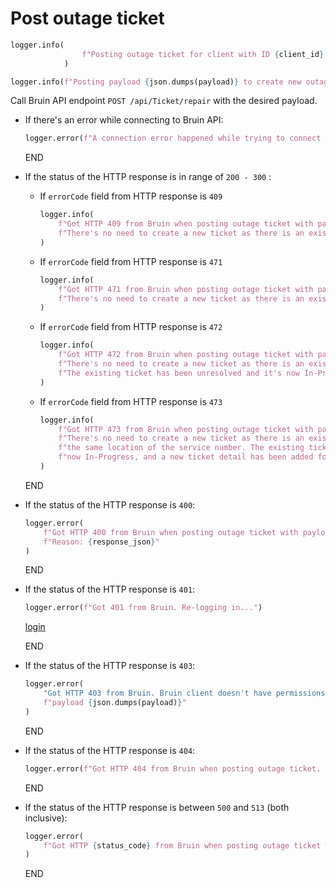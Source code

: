 # Post outage ticket

```python
logger.info(
                f"Posting outage ticket for client with ID {client_id} and for service number {service_number}"
            )

logger.info(f"Posting payload {json.dumps(payload)} to create new outage ticket...")
```

Call Bruin API endpoint `POST /api/Ticket/repair` with the desired payload.

* If there's an error while connecting to Bruin API:
  ```python
  logger.error(f"A connection error happened while trying to connect to Bruin API. Cause: {err}")
  ```
  END

* If the status of the HTTP response is in range of `200 - 300` :
    * If `errorCode` field from HTTP response is `409`
      ```python
      logger.info(
          f"Got HTTP 409 from Bruin when posting outage ticket with payload {json.dumps(payload)}. "
          f"There's no need to create a new ticket as there is an existing one with In-Progress status"
      )
      ```
    * If `errorCode` field from HTTP response is `471`
      ```python
      logger.info(
          f"Got HTTP 471 from Bruin when posting outage ticket with payload {json.dumps(payload)}. "
          f"There's no need to create a new ticket as there is an existing one with Resolved status"
      )
      ```
    * If `errorCode` field from HTTP response is `472`
      ```python
      logger.info(
          f"Got HTTP 472 from Bruin when posting outage ticket with payload {json.dumps(payload)}. "
          f"There's no need to create a new ticket as there is an existing one with Resolved status. "
          f"The existing ticket has been unresolved and it's now In-Progress."
      )
      ```
    * If `errorCode` field from HTTP response is `473`
      ```python
      logger.info(
          f"Got HTTP 473 from Bruin when posting outage ticket with payload {json.dumps(payload)}. "
          f"There's no need to create a new ticket as there is an existing one with Resolved status for "
          f"the same location of the service number. The existing ticket has been unresolved and it's "
          f"now In-Progress, and a new ticket detail has been added for the specified service number."
      )
      ```
  END

* If the status of the HTTP response is `400`:
  ```python
  logger.error(
      f"Got HTTP 400 from Bruin when posting outage ticket with payload {json.dumps(payload)}. "
      f"Reason: {response_json}"
  )
  ```
  END

* If the status of the HTTP response is `401`:
    ```python
    logger.error(f"Got 401 from Bruin. Re-logging in...")
    ```
    [login](../../clients/bruin_client/login.md)

    END

* If the status of the HTTP response is `403`:
  ```python
  logger.error(
      "Got HTTP 403 from Bruin. Bruin client doesn't have permissions to post a new outage ticket with "
      f"payload {json.dumps(payload)}"
  )
  ```
  END

* If the status of the HTTP response is `404`:
  ```python
  logger.error(f"Got HTTP 404 from Bruin when posting outage ticket. Payload: {json.dumps(payload)}")
  ```
  END

* If the status of the HTTP response is between `500` and `513` (both inclusive):
  ```python
  logger.error(
      f"Got HTTP {status_code} from Bruin when posting outage ticket with payload {json.dumps(payload)}. "
  )
  ```
  END